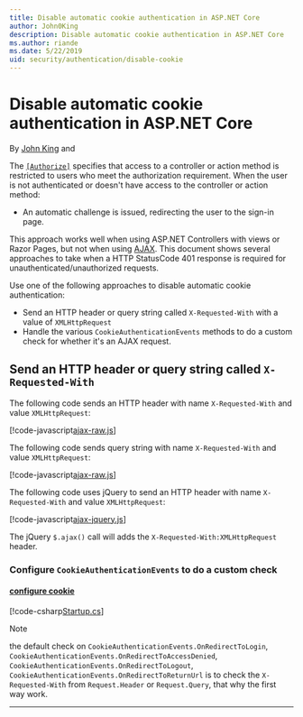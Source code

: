 ```yaml
---
title: Disable automatic cookie authentication in ASP.NET Core
author: John0King
description: Disable automatic cookie authentication in ASP.NET Core
ms.author: riande
ms.date: 5/22/2019
uid: security/authentication/disable-cookie
---
```

# Disable automatic cookie authentication in ASP.NET Core

By [John King](https://github.com/John0King) and 

The [`[Authorize]`](xref:Microsoft.AspNetCore.Authorization.AuthorizeAttribute) specifies that access to a controller or action method is restricted to users who meet the authorization requirement. When the user is not authenticated or doesn't have access to the controller or action method:

* An automatic challenge is issued, redirecting the user to the sign-in page.

This approach works well when using ASP.NET Controllers with views or Razor Pages, but not when using [AJAX](https://developer.mozilla.org/en-US/docs/Web/Guide/AJAX). This document shows several approaches to take when a HTTP StatusCode 401 response is required for unauthenticated/unauthorized requests.

Use one of the following approaches to disable automatic cookie authentication:

* Send an HTTP header or query string called `X-Requested-With` with a value of `XMLHttpRequest`
* Handle the various `CookieAuthenticationEvents` methods to do a custom check for whether it's an AJAX request.

## Send an HTTP header or query string called `X-Requested-With`

The following code sends an HTTP header with name `X-Requested-With` and value `XMLHttpRequest`:

[!code-javascript[ajax-raw.js](disable-cookie/samples/CookieAjax/wwwroot/js/ajax-raw.js)]

The following code sends query string with name `X-Requested-With` and value `XMLHttpRequest`:

[!code-javascript[ajax-raw.js](disable-cookie/samples/CookieAjax/wwwroot/js/ajax-raw.js-qs)]

The following code uses jQuery to send an HTTP header with name `X-Requested-With` and value `XMLHttpRequest`:

[!code-javascript[ajax-jquery.js](disable-cookie/samples/CookieAjax/wwwroot/js/ajax-jquery.js)]

The jQuery `$.ajax()` call will adds the `X-Requested-With:XMLHttpRequest` header.

### Configure  `CookieAuthenticationEvents` to do a custom check

#### [configure cookie](#tab/tabid-cs1)

[!code-csharp[Startup.cs](disable-cookie/samples/CookieAjax/Startup.cs?name=DisableCookie)]

> [!NOTE]
> the default check on `CookieAuthenticationEvents.OnRedirectToLogin`, `CookieAuthenticationEvents.OnRedirectToAccessDenied`,
> `CookieAuthenticationEvents.OnRedirectToLogout`, `CookieAuthenticationEvents.OnRedirectToReturnUrl` is to check the `X-Requested-With` from `Request.Header` or `Request.Query`, that why the first way work.

***
